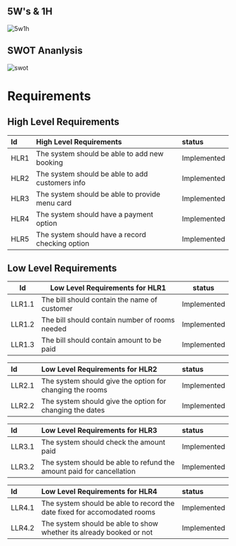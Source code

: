 ##  5W's & 1H
![5w1h](https://user-images.githubusercontent.com/98824269/161337925-21dd2ce0-9545-4be9-8ed6-cc92758e9c9a.png)



##  SWOT Ananlysis
![swot](https://user-images.githubusercontent.com/98824269/161337958-8cfb01b4-67f2-42b8-b20b-97ea2ae55f41.png)

#  Requirements

## High Level Requirements
| Id          |  High Level Requirements  |    status  |
| :--        | :--          |   :--     |
| HLR1        | The system should be able to add new booking    | Implemented |
| HLR2        | The system should be able to add customers info |  Implemented|
| HLR3        | The system should be able to provide menu card | Implemented |
| HLR4        | The system should have а payment option | Implemented |
| HLR5        | The system should have а record checking option | Implemented |

## Low Level Requirements
| Id          | Low Level Requirements for HLR1   |    status  |
| -----       | -----                             | ------     |
| LLR1.1      | The bill should contain the name of customer   | Implemented |
| LLR1.2      | The bill should contain number of rooms needed | Implemented |
| LLR1.3      | The bill should contain amount to be paid    | Implemented |



| Id          | Low Level Requirements for HLR2   |    status   |
| :--         | :--                               |   :--       |
| LLR2.1      | The system should give the option for changing the rooms  | Implemented |
| LLR2.2      | The system should give the option for changing the dates | Implemented |


| Id          | Low Level Requirements for HLR3   |    status  |
| :--        | :--          |   :--     |
| LLR3.1        | The system should check the amount paid  | Implemented |
| LLR3.2        | The system should be able to refund the amount paid for cancellation | Implemented |

| Id          | Low Level Requirements for HLR4   |    status  |
| :--        | :--          |   :--     |
| LLR4.1        | The system should be able to record the date fixed for accomodated rooms  |  Implemented|
| LLR4.2        | The system should be able to show whether its already booked or not  |Implemented  |


